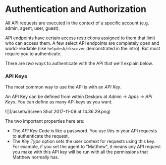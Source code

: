 Authentication and Authorization
================================

All API requests are executed in the context of a specific account (e.g. admin, agent, user, guest).

API endpoints have certain access restrictions assigned to them that limit who can access them. A few select API endpoints are completely open and world-readable (like `helpdesk/discover` demonstrated in the intro). But most require you to authenticate.

There are _two ways_ to authenticate with the API that we'll explain below.

### API Keys

The most common way to use the API is with an _API Key_.

An API Key can be defined from within Deskpro at _Admin -> Apps -> API Keys_. You can define as many API keys as you want.

![](/assets/Screen Shot 2017-11-09 at 14.36.29.png)

The two important properties here are:

* The _API Key Code_ is like a password. You use this in your API requests to authenticate the request.
* The _Key Type_ option sets the user context for requests using this key. For example, if you set the agent to "Matthew", it means any API request you make with this API key will be run with all the permissions that Matthew normally has.
